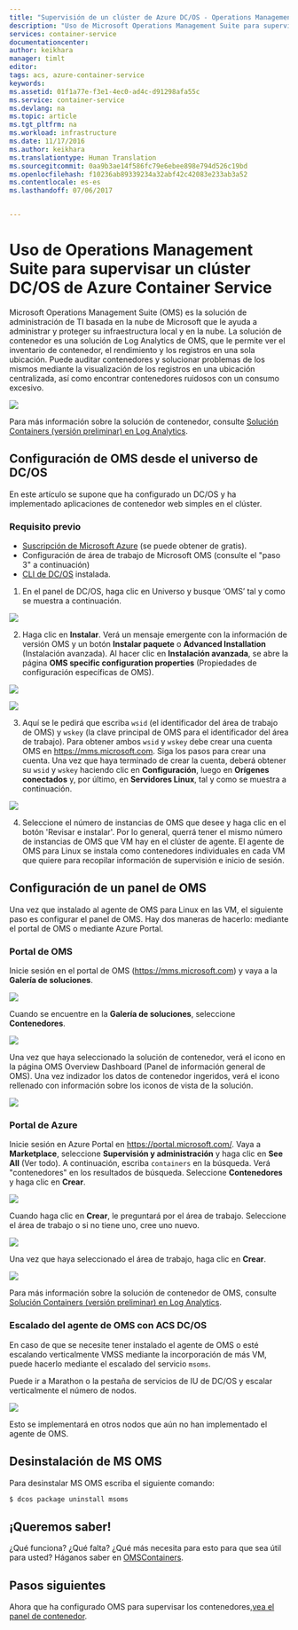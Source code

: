```yaml
---
title: "Supervisión de un clúster de Azure DC/OS - Operations Management | Microsoft Docs"
description: "Uso de Microsoft Operations Management Suite para supervisar un clúster DC/OS de Azure Container Service."
services: container-service
documentationcenter: 
author: keikhara
manager: timlt
editor: 
tags: acs, azure-container-service
keywords: 
ms.assetid: 01f1a77e-f3e1-4ec0-ad4c-d91298afa55c
ms.service: container-service
ms.devlang: na
ms.topic: article
ms.tgt_pltfrm: na
ms.workload: infrastructure
ms.date: 11/17/2016
ms.author: keikhara
ms.translationtype: Human Translation
ms.sourcegitcommit: 0aa9b3ae14f586fc79e6ebee898e794d526c19bd
ms.openlocfilehash: f10236ab89339234a32abf42c42083e233ab3a52
ms.contentlocale: es-es
ms.lasthandoff: 07/06/2017


---
```


# <a name="monitor-an-azure-container-service-dcos-cluster-with-operations-management-suite"></a>Uso de Operations Management Suite para supervisar un clúster DC/OS de Azure Container Service

Microsoft Operations Management Suite (OMS) es la solución de administración de TI basada en la nube de Microsoft que le ayuda a administrar y proteger su infraestructura local y en la nube. La solución de contenedor es una solución de Log Analytics de OMS, que le permite ver el inventario de contenedor, el rendimiento y los registros en una sola ubicación. Puede auditar contenedores y solucionar problemas de los mismos mediante la visualización de los registros en una ubicación centralizada, así como encontrar contenedores ruidosos con un consumo excesivo.

![](media/container-service-monitoring-oms/image1.png)

Para más información sobre la solución de contenedor, consulte [Solución Containers (versión preliminar) en Log Analytics](../log-analytics/log-analytics-containers.md).

## <a name="setting-up-oms-from-the-dcos-universe"></a>Configuración de OMS desde el universo de DC/OS


En este artículo se supone que ha configurado un DC/OS y ha implementado aplicaciones de contenedor web simples en el clúster.

### <a name="pre-requisite"></a>Requisito previo
- [Suscripción de Microsoft Azure](https://azure.microsoft.com/free/) (se puede obtener de gratis).  
- Configuración de área de trabajo de Microsoft OMS (consulte el "paso 3" a continuación)
- [CLI de DC/OS](https://dcos.io/docs/1.8/usage/cli/install/) instalada.

1. En el panel de DC/OS, haga clic en Universo y busque ‘OMS’ tal y como se muestra a continuación.

![](media/container-service-monitoring-oms/image2.png)

2. Haga clic en **Instalar**. Verá un mensaje emergente con la información de versión OMS y un botón **Instalar paquete** o **Advanced Installation** (Instalación avanzada). Al hacer clic en **Instalación avanzada**, se abre la página **OMS specific configuration properties** (Propiedades de configuración específicas de OMS).

![](media/container-service-monitoring-oms/image3.png)

![](media/container-service-monitoring-oms/image4.png)

3. Aquí se le pedirá que escriba `wsid` (el identificador del área de trabajo de OMS) y `wskey` (la clave principal de OMS para el identificador del área de trabajo). Para obtener ambos `wsid` y `wskey` debe crear una cuenta OMS en <https://mms.microsoft.com>.
Siga los pasos para crear una cuenta. Una vez que haya terminado de crear la cuenta, deberá obtener su `wsid` y `wskey` haciendo clic en **Configuración**, luego en **Orígenes conectados** y, por último, en **Servidores Linux**, tal y como se muestra a continuación.

 ![](media/container-service-monitoring-oms/image5.png)

4. Seleccione el número de instancias de OMS que desee y haga clic en el botón 'Revisar e instalar'. Por lo general, querrá tener el mismo número de instancias de OMS que VM hay en el clúster de agente. El agente de OMS para Linux se instala como contenedores individuales en cada VM que quiere para recopilar información de supervisión e inicio de sesión.

## <a name="setting-up-a-simple-oms-dashboard"></a>Configuración de un panel de OMS

Una vez que instalado al agente de OMS para Linux en las VM, el siguiente paso es configurar el panel de OMS. Hay dos maneras de hacerlo: mediante el portal de OMS o mediante Azure Portal.

### <a name="oms-portal"></a>Portal de OMS 

Inicie sesión en el portal de OMS (<https://mms.microsoft.com>) y vaya a la **Galería de soluciones**.

![](media/container-service-monitoring-oms/image6.png)

Cuando se encuentre en la **Galería de soluciones**, seleccione **Contenedores**.

![](media/container-service-monitoring-oms/image7.png)

Una vez que haya seleccionado la solución de contenedor, verá el icono en la página OMS Overview Dashboard (Panel de información general de OMS). Una vez indizador los datos de contenedor ingeridos, verá el icono rellenado con información sobre los iconos de vista de la solución.

![](media/container-service-monitoring-oms/image8.png)

### <a name="azure-portal"></a>Portal de Azure 

Inicie sesión en Azure Portal en <https://portal.microsoft.com/>. Vaya a **Marketplace**, seleccione **Supervisión y administración** y haga clic en **See All** (Ver todo). A continuación, escriba `containers` en la búsqueda. Verá "contenedores" en los resultados de búsqueda. Seleccione **Contenedores** y haga clic en **Crear**.

![](media/container-service-monitoring-oms/image9.png)

Cuando haga clic en **Crear**, le preguntará por el área de trabajo. Seleccione el área de trabajo o si no tiene uno, cree uno nuevo.

![](media/container-service-monitoring-oms/image10.PNG)

Una vez que haya seleccionado el área de trabajo, haga clic en **Crear**.

![](media/container-service-monitoring-oms/image11.png)

Para más información sobre la solución de contenedor de OMS, consulte [Solución Containers (versión preliminar) en Log Analytics](../log-analytics/log-analytics-containers.md).

### <a name="how-to-scale-oms-agent-with-acs-dcos"></a>Escalado del agente de OMS con ACS DC/OS 

En caso de que se necesite tener instalado el agente de OMS o esté escalando verticalmente VMSS mediante la incorporación de más VM, puede hacerlo mediante el escalado del servicio `msoms`.

Puede ir a Marathon o la pestaña de servicios de IU de DC/OS y escalar verticalmente el número de nodos.

![](media/container-service-monitoring-oms/image12.PNG)

Esto se implementará en otros nodos que aún no han implementado el agente de OMS.

## <a name="uninstall-ms-oms"></a>Desinstalación de MS OMS

Para desinstalar MS OMS escriba el siguiente comando:

```bash
$ dcos package uninstall msoms
```

## <a name="let-us-know"></a>¡Queremos saber!
¿Qué funciona? ¿Qué falta? ¿Qué más necesita para esto para que sea útil para usted? Háganos saber en <a href="mailto:OMSContainers@microsoft.com">OMSContainers</a>.

## <a name="next-steps"></a>Pasos siguientes

 Ahora que ha configurado OMS para supervisar los contenedores,[vea el panel de contenedor](../log-analytics/log-analytics-containers.md).

